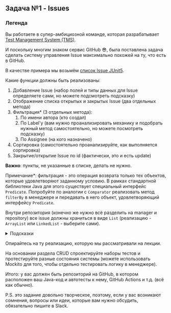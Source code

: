 ## Задача №1 - Issues

### Легенда

Вы работаете в супер-амбициозной команде, которая разрабатывает [Test Management System (TMS)](https://en.wikipedia.org/wiki/Test_management_tool).

И поскольку многим знаком сервис GitHub 😎, была поставлена задача сделать систему управления Issue максимально похожей на ту, что есть в GitHub.

В качестве примера мы возьмём [список Issue JUnit5](https://github.com/junit-team/junit5/issues).

Какие функции должны быть реализованы:
1. Добавление Issue (набор полей и типы данных для Issue определяете сами, но можете подсмотреть подсказку)
1. Отображение списка открытых и закрытых Issue (два отдельных метода)
1. Фильтрация* (3 отдельных метода):
    1. По имени автора (кто создал)
    1. По Label'у (вам нужно проанализировать механику и подобрать нужный метод самостоятельно, но можете посмотреть подсказку)
    1. По Assignee (на кого назначено)
1. Сортировка (самостоятельно проанализируйте, как выполняется сортировка)
1. Закрытие/открытие Issue по id (фактически, это и есть update)

**Важно**: пункты, не указанные в списке, делать не нужно.

Примечание*: фильтрация - это операция возврата только тех объектов, которые удовлетворяют заданному условию. В рамках стандартной библиотеки Java для этого существует специальный интерфейс `Predicate`. Попробуйте по аналогии с `Comparator` реализовать метод `filterBy` в менеджере и передавать в него объект, удовлетворяющий интерфейсу `Predicate`.

Внутри репозитория (конечно же нужно всё разделить на manager и repository) все issue должны храниться в виде `List` (реализацию - `ArrayList` или `LinkedList` - выберите сами).

<details>
  <summary>Подсказки</summary>
  
  1. Подумайте над тем, чтобы хранить теги, assignee и некоторые другие поля в виде `Set` (т.к. например, теги не могут дублироваться)
  1. Подумайте над тем, чтобы передавать в фильтрацию теги в виде `Set` 
</details>

Опирайтесь на ту реализацию, которую мы рассматривали на лекции.

На основании раздела CRUD спроектируйте наборы тестов и протестируйте разные состояния системы (можете использовать Mockito для того, чтобы отдельно тестировать логику в менеджере).

Итого: у вас должен быть репозиторий на GitHub, в котором расположен ваш Java-код и автотесты к нему, GitHub Actions и т.д. (всё как обычно).

P.S. это задание довольно творческое, поэтому, если у вас возникают сомнения, вопросы или идеи, которые вам нужно обсудить, обязательно пишите в Slack.
